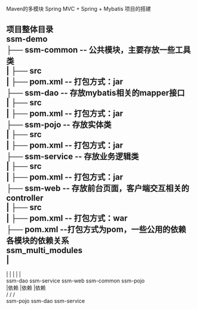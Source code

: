 Maven的多模块 Spring MVC + Spring + Mybatis 项目的搭建

项目整体目录  
ssm-demo  
├── ssm-common -- 公共模块，主要存放一些工具类  
|    ├── src  
|    ├── pom.xml -- 打包方式：jar  
├── ssm-dao -- 存放mybatis相关的mapper接口  
|    ├── src  
|    ├── pom.xml -- 打包方式：jar  
├── ssm-pojo -- 存放实体类  
|    ├── src  
|    ├── pom.xml -- 打包方式：jar  
├── ssm-service -- 存放业务逻辑类  
|    ├── src  
|    ├── pom.xml -- 打包方式：jar  
├── ssm-web -- 存放前台页面，客户端交互相关的controller  
|    ├── src  
|    ├── pom.xml -- 打包方式：war  
├── pom.xml --打包方式为pom，一些公用的依赖  
各模块的依赖关系  
						ssm_multi_modules   
								|  
   -------------------------------------------------------------  
  |					|				|			|				|  
ssm-dao			ssm-service		ssm-web		ssm-common		ssm-pojo  
  |依赖				|依赖			|依赖  
  \/				\/				\/   
ssm-pojo		ssm-dao			ssm-service  				